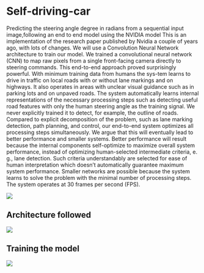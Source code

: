 # Self-driving-car
Predicting the steering angle degree in radians from a sequential input image,following an end to end model using the NVIDIA model
This is an implementation of the research paper published by Nvidia a couple of years ago, with lots of changes. We will use a Convolution Neural Network architecture to train our model. We trained a convolutional neural network (CNN) to map raw pixels from a single front-facing camera directly to steering commands. This end-to-end approach proved surprisingly powerful. With minimum training data from humans the sys-tem learns to drive in traffic on local roads with or without lane markings and on highways. It also operates in areas with unclear visual guidance such as in parking lots and on unpaved roads. The system automatically learns internal representations of the necessary processing steps such as detecting useful road features with only the human steering angle as the training signal. We never explicitly trained it to detect, for example, the outline of roads. Compared to explicit decomposition of the problem, such as lane marking detection, path planning, and control, our end-to-end system optimizes all processing steps simultaneously. We argue that this will eventually lead to better performance and smaller systems. Better performance will result because the internal components self-optimize to maximize overall system performance, instead of optimizing human-selected intermediate criteria, e. g., lane detection. Such criteria understandably are selected for ease of human interpretation which doesn’t automatically guarantee maximum system performance. Smaller networks are possible because the system learns to solve the problem with the minimal number of processing steps. The system operates at 30 frames per second (FPS).

<img src = https://github.com/yatscool007/Self-driving-car/blob/master/gif.gif>

## Architecture followed 

<img src = https://github.com/yatscool007/Self-driving-car/blob/master/Images/Architecture.PNG>

## Training the model

<img src = https://github.com/yatscool007/Self-driving-car/blob/master/Images/training.PNG>
